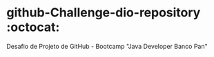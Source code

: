 # github-Challenge-dio-repository :octocat:
Desafio de Projeto de GitHub - Bootcamp "Java Developer Banco Pan"

